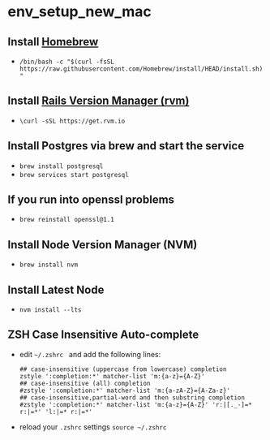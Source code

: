 # env_setup_new_mac

## Install [Homebrew](https://brew.sh/)
  - ```/bin/bash -c "$(curl -fsSL https://raw.githubusercontent.com/Homebrew/install/HEAD/install.sh)"```

## Install [Rails Version Manager (rvm)](https://rvm.io/)
  - ```\curl -sSL https://get.rvm.io```

## Install Postgres via brew and start the service
  - ```brew install postgresql```
  - ```brew services start postgresql```

## If you run into openssl problems
  - ```brew reinstall openssl@1.1```

## Install Node Version Manager (NVM)
  - ```brew install nvm```

## Install Latest Node
  - ```nvm install --lts```

## ZSH Case Insensitive Auto-complete
  - edit `~/.zshrc ` and add the following lines:
    ```
    ## case-insensitive (uppercase from lowercase) completion
    zstyle ':completion:*' matcher-list 'm:{a-z}={A-Z}'
    ## case-insensitive (all) completion
    #zstyle ':completion:*' matcher-list 'm:{a-zA-Z}={A-Za-z}'
    ## case-insensitive,partial-word and then substring completion
    #zstyle ':completion:*' matcher-list 'm:{a-z}={A-Z}' 'r:|[._-]=* r:|=*' 'l:|=* r:|=*'
    ```
  - reload your `.zshrc` settings
    ```source ~/.zshrc```
    
